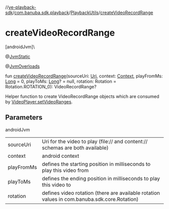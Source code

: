 //[ve-playback-sdk](../../../index.md)/[com.banuba.sdk.playback](../index.md)/[PlaybackUtils](index.md)/[createVideoRecordRange](create-video-record-range.md)

# createVideoRecordRange

[androidJvm]\

@[JvmStatic](https://kotlinlang.org/api/latest/jvm/stdlib/kotlin.jvm/-jvm-static/index.html)

@[JvmOverloads](https://kotlinlang.org/api/latest/jvm/stdlib/kotlin.jvm/-jvm-overloads/index.html)

fun [createVideoRecordRange](create-video-record-range.md)(sourceUri: [Uri](https://developer.android.com/reference/kotlin/android/net/Uri.html), context: [Context](https://developer.android.com/reference/kotlin/android/content/Context.html), playFromMs: [Long](https://kotlinlang.org/api/latest/jvm/stdlib/kotlin/-long/index.html) = 0, playToMs: [Long](https://kotlinlang.org/api/latest/jvm/stdlib/kotlin/-long/index.html)? = null, rotation: Rotation = Rotation.ROTATION_0): VideoRecordRange?

Helper function to create VideoRecordRange objects which are consumed by [VideoPlayer.setVideoRanges](../-video-player/set-video-ranges.md).

## Parameters

androidJvm

| | |
|---|---|
| sourceUri | Uri for the video to play (file:// and content:// schemas are both available) |
| context | android context |
| playFromMs | defines the starting position in milliseconds to play this video from |
| playToMs | defines the ending position in milliseconds to play this video to |
| rotation | defines video rotation (there are available rotation values in com.banuba.sdk.core.Rotation) |
